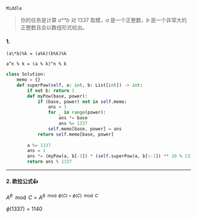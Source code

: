`Middle`

> 你的任务是计算 *a**b* 对 1337 取模，*a* 是一个正整数，*b* 是一个非常大的正整数且会以数组形式给出。

#### 1. 

`(a\*b)%k = (a%k)(b%k)%k`

`a^n % k = (a % k)^n % k`

```python
class Solution:
    memo = {}
    def superPow(self, a: int, b: List[int]) -> int:
        if not b: return 1
        def myPow(base, power):
            if (base, power) not in self.memo:
                ans = 1
                for _ in range(power):
                    ans *= base
                    ans %= 1337
                self.memo[base, power] = ans
            return self.memo[base, power]
                
        a %= 1337
        ans = 1
        ans *= (myPow(a, b[-1]) * (self.superPow(a, b[:-1]) ** 10 % 1337))
        return ans % 1337
```



---

#### 2. 欧拉公式:+1:

$A^B \mod C=A^{B\mod \phi(C)+\phi(C) \mod C}$

$\phi(1337) = 1140$

```python

```


